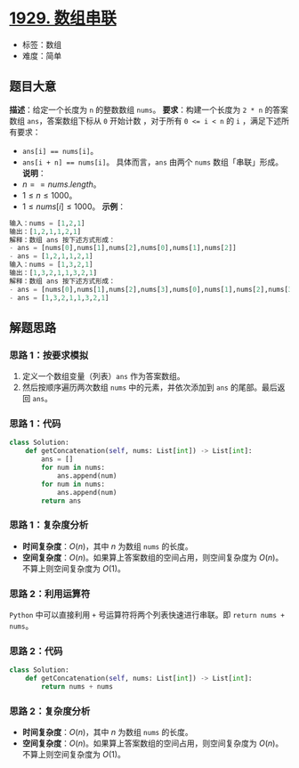 # [1929. 数组串联](https://leetcode.cn/problems/concatenation-of-array/)
- 标签：数组
- 难度：简单
## 题目大意
**描述**：给定一个长度为 `n` 的整数数组 `nums`。
**要求**：构建一个长度为 `2 * n` 的答案数组 `ans`，答案数组下标从 `0` 开始计数 ，对于所有 `0 <= i < n` 的 `i` ，满足下述所有要求：
- `ans[i] == nums[i]`。
- `ans[i + n] == nums[i]`。
具体而言，`ans` 由两个 `nums` 数组「串联」形成。
**说明**：
- $n == nums.length$。
- $1 \le n \le 1000$。
- $1 \le nums[i] \le 1000$。
**示例**：
```python
输入：nums = [1,2,1]
输出：[1,2,1,1,2,1]
解释：数组 ans 按下述方式形成：
- ans = [nums[0],nums[1],nums[2],nums[0],nums[1],nums[2]]
- ans = [1,2,1,1,2,1]
输入：nums = [1,3,2,1]
输出：[1,3,2,1,1,3,2,1]
解释：数组 ans 按下述方式形成：
- ans = [nums[0],nums[1],nums[2],nums[3],nums[0],nums[1],nums[2],nums[3]]
- ans = [1,3,2,1,1,3,2,1]
```
## 解题思路
### 思路 1：按要求模拟
1. 定义一个数组变量（列表）`ans` 作为答案数组。
2. 然后按顺序遍历两次数组 `nums` 中的元素，并依次添加到 `ans` 的尾部。最后返回 `ans`。
### 思路 1：代码
```python
class Solution:
    def getConcatenation(self, nums: List[int]) -> List[int]:
        ans = []
        for num in nums:
            ans.append(num)
        for num in nums:
            ans.append(num)
        return ans
```
### 思路 1：复杂度分析
- **时间复杂度**：$O(n)$，其中 $n$ 为数组 `nums` 的长度。
- **空间复杂度**：$O(n)$。如果算上答案数组的空间占用，则空间复杂度为 $O(n)$。不算上则空间复杂度为 $O(1)$。
### 思路 2：利用运算符
`Python` 中可以直接利用 `+` 号运算符将两个列表快速进行串联。即 `return nums + nums`。
### 思路 2：代码
```python
class Solution:
    def getConcatenation(self, nums: List[int]) -> List[int]:
        return nums + nums
```
### 思路 2：复杂度分析
- **时间复杂度**：$O(n)$，其中 $n$ 为数组 `nums` 的长度。
- **空间复杂度**：$O(n)$。如果算上答案数组的空间占用，则空间复杂度为 $O(n)$。不算上则空间复杂度为 $O(1)$。
